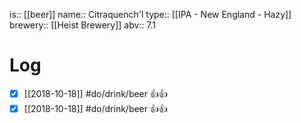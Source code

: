 is:: [[beer]]
name:: Citraquench'l
type:: [[IPA - New England - Hazy]]
brewery:: [[Heist Brewery]]
abv:: 7.1

# Log
- [x] [[2018-10-18]] #do/drink/beer 👍👍
- [x] [[2018-10-18]] #do/drink/beer 👍👍
